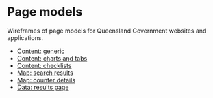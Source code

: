 Page models
===========

Wireframes of page models for Queensland Government websites and applications.

- [Content: generic](content-page.html)
- [Content: charts and tabs](content-page-charts-tabs.html)
- [Content: checklists](content-page-checklist.html)
- [Map: search results](http://qld-gov-au.github.io/page-models/map-page.html)
- [Map: counter details](http://qld-gov-au.github.io/page-models/map-contact-details-page.html)
- [Data: results page](http://qld-gov-au.github.io/page-models/dataset-results-page.html)
